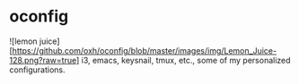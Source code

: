 # oconfig
![lemon juice][https://github.com/oxh/oconfig/blob/master/images/img/Lemon_Juice-128.png?raw=true]
i3, emacs, keysnail, tmux, etc., some of my personalized configurations. 
